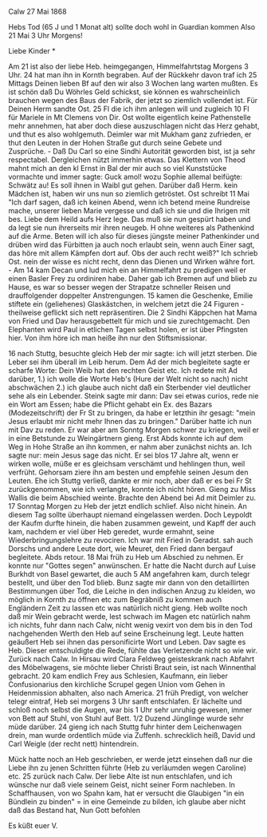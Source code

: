  Calw 27 Mai 1868

Hebs Tod (65 J und 1 Monat alt) sollte doch wohl in Guardian kommen Also 21 Mai 3 Uhr Morgens!

Liebe Kinder <Marie>*

Am 21 ist also der liebe Heb. heimgegangen, Himmelfahrtstag Morgens 3 Uhr. 24 hat man ihn in Kornth begraben. Auf der Rückkehr davon traf ich 25 Mittags Deinen lieben Bf auf den wir also 3 Wochen lang warten mußten. Es ist schön daß Du Wöhrles Geld schickst, sie können es wahrscheinlich brauchen wegen des Baus der Fabrik, der jetzt so ziemlich vollendet ist. Für Deinen Herm sandte Ost. 25 Fl die ich ihm anlegen will und zugleich 10 Fl für Mariele in Mt Clemens von Dir. Ost wollte eigentlich keine Pathenstelle mehr annehmen, hat aber doch diese auszuschlagen nicht das Herz gehabt, und thut es also wohlgemuth. Deimler war mit Mukham ganz zufrieden, er thut den Leuten in der Hohen Straße gut durch seine Gebete und Zusprüche. - Daß Du Carl so eine Sindhi Autorität geworden bist, ist ja sehr respectabel. Dergleichen nützt immerhin etwas. Das Klettern von Theod mahnt mich an den kl Ernst in Bal der mir auch so viel Kunststücke vormachte und immer sagte: Guck amol! wozu Sophie allemal beifügte: Schwätz au! Es soll ihnen in Waibl gut gehen. Darüber daß Herm. kein Mädchen ist, haben wir uns nun so ziemlich getröstet. Ost schreibt 11 Mai "Ich darf sagen, daß ich keinen Abend, wenn ich betend meine Rundreise mache, unserer lieben Marie vergesse und daß ich sie und die Ihrigen mit bes. Liebe dem Heild aufs Herz lege. Das muß sie nun gespürt haben und da legt sie nun ihrerseits mir ihren neugeb. H ohne weiteres als Pathenkind auf die Arme. Beten will ich also für dieses jüngste meiner Pathenkinder und drüben wird das Fürbitten ja auch noch erlaubt sein, wenn auch Einer sagt, das höre mit allem Kämpfen dort auf. Obs der auch recht weiß?" Ich schrieb Ost. nein der wisse es nicht recht, denn das Dienen und Wirken währe fort. - Am 14 kam Decan und lud mich ein an Himmelfahrt zu predigen weil er einen Basler Frey zu ordiniren habe. Daher gab ich Bremen auf und blieb zu Hause, es war so besser wegen der Strapatze schneller Reisen und drauffolgender doppelter Anstrengungen. 15 kamen die Geschenke, Emilie stiftete ein (geliehenes) Glaskästchen, in welchem jetzt die 24 Figuren - theilweise geflickt sich nett repräsentiren. Die 2 Sindhi Käppchen hat Mama von Fried und Dav herausgebettelt für mich und sie zurechtgemacht. Den Elephanten wird Paul in etlichen Tagen selbst holen, er ist über Pfingsten hier. Von ihm höre ich man heiße ihn nur den Stiftsmissionar.

16 nach Stuttg, besuchte gleich Heb der mir sagte: ich will jetzt sterben. Die Leber sei ihm überall im Leib herum. Dem Ad der mich begleitete sagte er scharfe Worte: Dein Weib hat den rechten Geist etc. Ich redete mit Ad darüber, 1.) ich wolle die Worte Heb's (Hure der Welt nicht so nach) nicht abschwächen 2.) ich glaube auch nicht daß ein Sterbender viel deutlicher sehe als ein Lebender. Steink sagte mir dann: Dav sei etwas curios, rede nie ein Wort am Essen; habe die Pflicht gehabt ein Ex. des Bazars (Modezeitschrift) der Fr St zu bringen, da habe er letzthin ihr gesagt: "mein Jesus erlaubt mir nicht mehr Ihnen das zu bringen." Darüber hatte ich nun mit Dav zu reden. Er war aber am Sonntg Morgen schwer zu kriegen, weil er in eine Betstunde zu Weingärtnern gieng. Erst Abds konnte ich auf dem Weg in Hohe Straße an ihn kommen, er nahm aber zunächst nichts an. Ich sagte nur: mein Jesus sage das nicht. Er sei blos 17 Jahre alt, wenn er wirken wolle, müße er es gleichsam verschämt und hehlingen thun, weil verfrüht. Gehorsam ziere ihn am besten und empfehle seinen Jesum den Leuten. Ehe ich Stuttg verließ, dankte er mir noch, aber daß er es bei Fr St zurückgenommen, wie ich verlangte, konnte ich nicht hören. Gieng zu Miss Wallis die beim Abschied weinte. Brachte den Abend bei Ad mit Deimler zu. 
17 Sonntag Morgen zu Heb der jetzt endlich schlief. Also nicht hinein. An diesem Tag sollte überhaupt niemand eingelassen werden. Doch Leypoldt der Kaufm durfte hinein, die haben zusammen geweint, und Kapff der auch kam, nachdem er viel über Heb geredet, wurde ermahnt, seine Wiederbringungslehre zu revociren. Ich war mit Fried in Geradst. sah auch Dorschs und andere Leute dort, wie Meuret, den Fried dann bergauf begleitete. Abds retour. 18 Mai früh zu Heb um Abschied zu nehmen. Er konnte nur "Gottes segen" anwünschen. Er hatte die Nacht durch auf Luise Burkhdt von Basel gewartet, die auch 5 AM angefahren kam, durch telegr bestellt, und über den Tod blieb. Bunz sagte mir dann von den detaillirten Bestimmungen über Tod, die Leiche in den indischen Anzug zu kleiden, wo möglich in Kornth zu öffnen etc zum Begräbniß zu kommen auch Engländern Zeit zu lassen etc was natürlich nicht gieng. Heb wollte noch daß mir Wein gebracht werde, lest schwach im Magen etc natürlich nahm ich nichts, fuhr dann nach Calw, nicht wenig vexirt von dem bis in den Tod nachgehenden Werth den Heb auf seine Erscheinung legt. Leute hatten geäußert Heb sei ihnen das personificirte Wort und Leben. Dav sagte es Heb. Dieser entschuldigte die Rede, fühlte das Verletzende nicht so wie wir. Zurück nach Calw. In Hirsau wird Clara Feldweg geisteskrank nach Abfahrt des Möbelwagens, sie möchte lieber Christi Braut sein, ist nach Winnenthal gebracht. 20 kam endlich Frey aus Schlesien, Kaufmann, ein lieber Confusionarius den kirchliche Scrupel gegen Union vom Gehen in Heidenmission abhalten, also nach America. 21 früh Predigt, von welcher telegr eintraf, Heb sei morgens 3 Uhr sanft entschlafen. Er lächelte und schloß noch selbst die Augen, war bis 1 Uhr sehr unruhig gewesen, immer von Bett auf Stuhl, von Stuhl auf Bett. 1/2 Duzend Jünglinge wurde sehr müde darüber. 24 gieng ich nach Stuttg fuhr hinter dem Leichenwagen drein, man wurde ordentlich müde via Zuffenh. schrecklich heiß, David und Carl Weigle (der recht nett) hintendrein.

Mück hatte noch an Heb geschrieben, er werde jetzt einsehen daß nur die Liebe ihn zu jenen Schritten führte (Heb zu verläumden wegen Caroline) etc. 25 zurück nach Calw. Der liebe Alte ist nun entschlafen, und ich wünsche nur daß viele seinem Geist, nicht seiner Form nachleben. In Schaffhausen, von wo Spahn kam, hat er versucht die Glaubigen "in ein Bündlein zu binden" = in eine Gemeinde zu bilden, ich glaube aber nicht daß das Bestand hat, Nun Gott befohlen

 Es küßt
 euer V.
